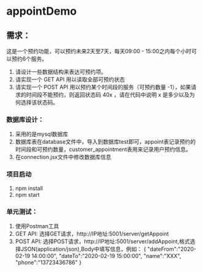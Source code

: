 # appointDemo

## 需求：
这是一个预约功能，可以预约未来2天至7天，每天09:00 - 15:00之内每个小时可以预约6个服务。
1. 请设计一些数据结构来表达可预约项。
2. 请实现一个 GET API 用以读取全部可预约状态
3. 请实现一个 POST API 用以预约某个时间段的服务（可预约数量 -1），如果请求的时间段不能预约，则返回状态码 40x ，请在代码中说明 x 是多少以及为何选择该状态码。

### 数据库设计：
1. 采用的是mysql数据库
2. 数据库表在database文件中，导入到数据库test即可，appoint表记录预约的时间段和可预约数量，customer_appointment表用来记录用户预约信息。
3. 在connection.jsx文件中修改数据库信息

### 项目启动
1. npm install
2. npm start

### 单元测试：
1. 使用Postman工具
2. GET API: 选择GET请求，http://IP地址:5001/server/getAppoint
3. POST API: 选择POST请求，http://IP地址:5001/server/addAppoint,格式选择JSON(application/json),Body中填写信息，例如：
    {
        "dateFrom":"2020-02-19 14:00:00",
        "dateTo":"2020-02-19 15:00:00",
        "name":"XXX",
        "phone":"13723436786"
    }